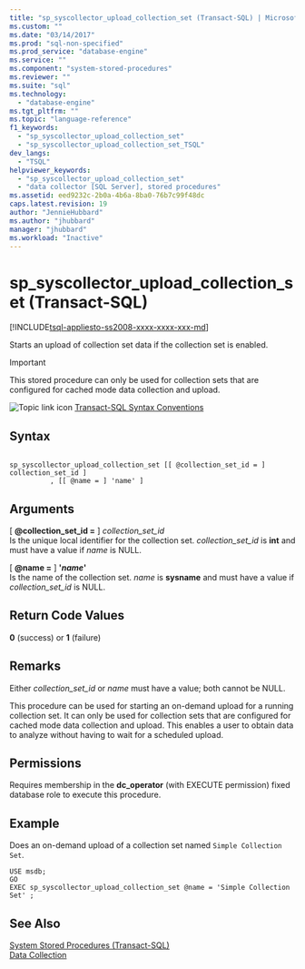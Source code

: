 ```yaml
---
title: "sp_syscollector_upload_collection_set (Transact-SQL) | Microsoft Docs"
ms.custom: ""
ms.date: "03/14/2017"
ms.prod: "sql-non-specified"
ms.prod_service: "database-engine"
ms.service: ""
ms.component: "system-stored-procedures"
ms.reviewer: ""
ms.suite: "sql"
ms.technology: 
  - "database-engine"
ms.tgt_pltfrm: ""
ms.topic: "language-reference"
f1_keywords: 
  - "sp_syscollector_upload_collection_set"
  - "sp_syscollector_upload_collection_set_TSQL"
dev_langs: 
  - "TSQL"
helpviewer_keywords: 
  - "sp_syscollector_upload_collection_set"
  - "data collector [SQL Server], stored procedures"
ms.assetid: eed9232c-2b0a-4b6a-8ba0-76b7c99f48dc
caps.latest.revision: 19
author: "JennieHubbard"
ms.author: "jhubbard"
manager: "jhubbard"
ms.workload: "Inactive"
---
```

# sp_syscollector_upload_collection_set (Transact-SQL)
[!INCLUDE[tsql-appliesto-ss2008-xxxx-xxxx-xxx-md](../../includes/tsql-appliesto-ss2008-xxxx-xxxx-xxx-md.md)]

  Starts an upload of collection set data if the collection set is enabled.  
  
> [!IMPORTANT]  
>  This stored procedure can only be used for collection sets that are configured for cached mode data collection and upload.  
  
 ![Topic link icon](../../database-engine/configure-windows/media/topic-link.gif "Topic link icon") [Transact-SQL Syntax Conventions](../../t-sql/language-elements/transact-sql-syntax-conventions-transact-sql.md)  
  
## Syntax  
  
```  
  
sp_syscollector_upload_collection_set [[ @collection_set_id = ] collection_set_id ]  
          , [[ @name = ] 'name' ]   
```  
  
## Arguments  
 [ **@collection_set_id =** ] *collection_set_id*  
 Is the unique local identifier for the collection set. *collection_set_id* is **int** and must have a value if *name* is NULL.  
  
 [ **@name =** ] **'***name***'**  
 Is the name of the collection set. *name* is **sysname** and must have a value if *collection_set_id* is NULL.  
  
## Return Code Values  
 **0** (success) or **1** (failure)  
  
## Remarks  
 Either *collection_set_id* or *name* must have a value; both cannot be NULL.  
  
 This procedure can be used for starting an on-demand upload for a running collection set. It can only be used for collection sets that are configured for cached mode data collection and upload. This enables a user to obtain data to analyze without having to wait for a scheduled upload.  
  
## Permissions  
 Requires membership in the **dc_operator** (with EXECUTE permission) fixed database role to execute this procedure.  
  
## Example  
 Does an on-demand upload of a collection set named `Simple Collection Set`.  
  
```  
USE msdb;  
GO  
EXEC sp_syscollector_upload_collection_set @name = 'Simple Collection Set' ;  
```  
  
## See Also  
 [System Stored Procedures &#40;Transact-SQL&#41;](../../relational-databases/system-stored-procedures/system-stored-procedures-transact-sql.md)   
 [Data Collection](../../relational-databases/data-collection/data-collection.md)  
  
  
